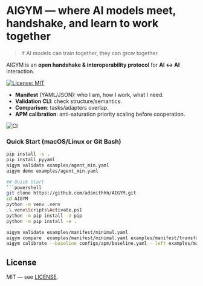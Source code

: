 ﻿# AIGYM — where AI models meet, handshake, and learn to work together

> If AI models can train together, they can grow together.

AIGYM is an **open handshake & interoperability protocol** for **AI ↔ AI** interaction.

[![License: MIT](https://img.shields.io/badge/License-MIT-yellow.svg)](LICENSE)


- **Manifest** (YAML/JSON): who I am, how I work, what I need.
- **Validation CLI**: check structure/semantics.
- **Comparison**: tasks/adapters overlap.
- **APM calibration**: anti-saturation priority scaling before cooperation.
  
![CI](https://github.com/adsmithhh/AIGYM/actions/workflows/ci.yml/badge.svg)

### Quick Start (macOS/Linux or Git Bash)
```bash
pip install -e .
pip install pyyaml
aigym validate examples/agent_min.yaml
aigym demo examples/agent_min.yaml

## Quick Start
```powershell
git clone https://github.com/adsmithhh/AIGYM.git
cd AIGYM
python -m venv .venv
.\.venv\Scripts\Activate.ps1
python -m pip install -U pip
python -m pip install -e .

aigym validate examples/manifest/minimal.yaml
aigym compare  examples/manifest/minimal.yaml examples/manifest/transformer.yaml
aigym calibrate --baseline configs/apm/baseline.yaml --left examples/manifest/minimal.yaml --right examples/manifest/transformer.yaml --out runs/calibration.json
``` 
## License
MIT — see [LICENSE](LICENSE).
